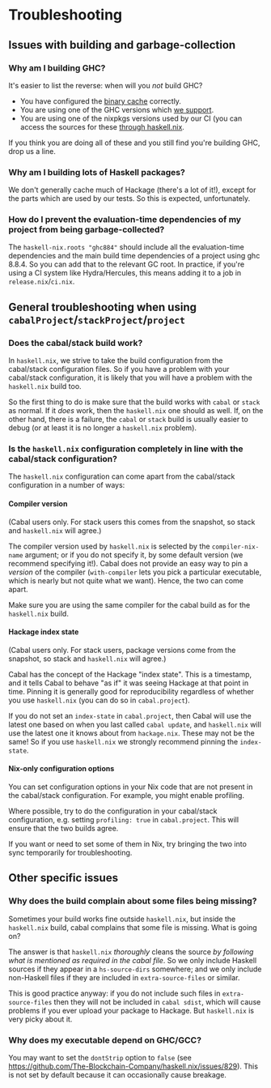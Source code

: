 # Troubleshooting

## Issues with building and garbage-collection

### Why am I building GHC?

It's easier to list the reverse: when will you *not* build GHC?

- You have configured the [binary cache](tutorials/getting-started.md) correctly.
- You are using one of the GHC versions which [we support](reference/supported-ghc-versions.md).
- You are using one of the nixpkgs versions used by our CI (you can access the sources for these [through haskell.nix](tutorials/getting-started.md).

If you think you are doing all of these and you still find you're building GHC, drop us a line.

### Why am I building lots of Haskell packages?

We don't generally cache much of Hackage (there's a lot of it!), except for the parts which are used by our tests.
So this is expected, unfortunately.

### How do I prevent the evaluation-time dependencies of my project from being garbage-collected?

The `haskell-nix.roots "ghc884"` should include all the evaluation-time dependencies
and the main build time dependencies of a project using ghc 8.8.4.
So you can add that to the relevant GC root.
In practice, if you're using a CI system like Hydra/Hercules, this means adding it to a job in `release.nix`/`ci.nix`.

## General troubleshooting when using `cabalProject`/`stackProject`/`project`

### Does the cabal/stack build work?

In `haskell.nix`, we strive to take the build configuration from the cabal/stack configuration files.
So if you have a problem with your cabal/stack configuration, it is likely that you will have a problem with the `haskell.nix` build too.

So the first thing to do is make sure that the build works with `cabal` or `stack` as normal.
If it *does* work, then the `haskell.nix` one should as well.
If, on the other hand, there is a failure, the `cabal` or `stack` build is usually easier to debug (or at least it is no longer a `haskell.nix` problem).

### Is the `haskell.nix` configuration completely in line with the cabal/stack configuration?

The `haskell.nix` configuration can come apart from the cabal/stack configuration in a number of ways:

#### Compiler version

(Cabal users only. For stack users this comes from the snapshot, so stack and `haskell.nix` will agree.)

The compiler version used by `haskell.nix` is selected by the `compiler-nix-name` argument; or if you do not specify it, by some default version (we recommend specifying it!).
Cabal does not provide an easy way to pin a *version* of the compiler (`with-compiler` lets you pick a particular executable, which is nearly but not quite what we want).
Hence, the two can come apart.

Make sure you are using the same compiler for the cabal build as for the `haskell.nix` build.

#### Hackage index state

(Cabal users only. For stack users, package versions come from the snapshot, so stack and `haskell.nix` will agree.)

Cabal has the concept of the Hackage "index state".
This is a timestamp, and it tells Cabal to behave "as if" it was seeing Hackage at that point in time.
Pinning it is generally good for reproducibility regardless of whether you use `haskell.nix` (you can do so in `cabal.project`).

If you do not set an `index-state` in `cabal.project`, then Cabal will use the latest one based on when you last called `cabal update`, and `haskell.nix` will use the latest one it knows about from `hackage.nix`.
These may not be the same!
So if you use `haskell.nix` we strongly recommend pinning the `index-state`.

#### Nix-only configuration options

You can set configuration options in your Nix code that are not present in the cabal/stack configuration.
For example, you might enable profiling.

Where possible, try to do the configuration in your cabal/stack configuration, e.g. setting `profiling: true` in `cabal.project`.
This will ensure that the two builds agree.

If you want or need to set some of them in Nix, try bringing the two into sync temporarily for troubleshooting.

## Other specific issues

### Why does the build complain about some files being missing?

Sometimes your build works fine outside `haskell.nix`, but inside the `haskell.nix` build, cabal complains that some file is missing.
What is going on?

The answer is that `haskell.nix` *thoroughly* cleans the source *by following what is mentioned as required in the cabal file*.
So we only include Haskell sources if they appear in a `hs-source-dirs` somewhere; and we only include non-Haskell files if they are included in `extra-source-files` or similar.

This is good practice anyway: if you do not include such files in `extra-source-files` then they will not be included in `cabal sdist`, which will cause problems if you ever upload your package to Hackage.
But `haskell.nix` is very picky about it.

### Why does my executable depend on GHC/GCC?

You may want to set the `dontStrip` option to `false` (see https://github.com/The-Blockchain-Company/haskell.nix/issues/829).
This is not set by default because it can occasionally cause breakage.

